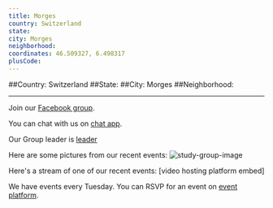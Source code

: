 ```yaml
---
title: Morges
country: Switzerland
state: 
city: Morges
neighborhood: 
coordinates: 46.509327, 6.498317
plusCode:
---
```


##Country: Switzerland
##State: 
##City: Morges
##Neighborhood: 
*****
Join our [Facebook group](https://www.facebook.com/groups/free.code.camp.morges).

You can chat with us on [chat app]().

Our Group leader is [leader]()

Here are some pictures from our recent events:
![study-group-image]()

Here's a stream of one of our recent events:
[video hosting platform embed]

We have events every Tuesday. You can RSVP for an event on [event platform]().
